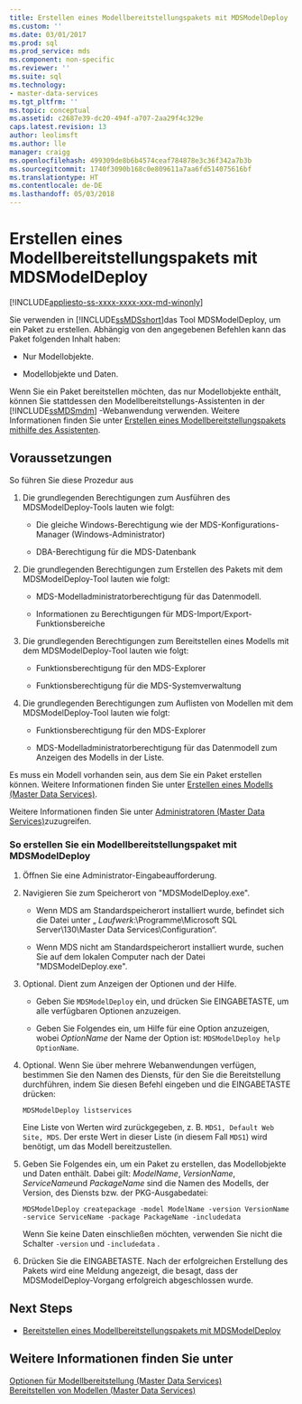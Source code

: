 ```yaml
---
title: Erstellen eines Modellbereitstellungspakets mit MDSModelDeploy | Microsoft-Dokumentation
ms.custom: ''
ms.date: 03/01/2017
ms.prod: sql
ms.prod_service: mds
ms.component: non-specific
ms.reviewer: ''
ms.suite: sql
ms.technology:
- master-data-services
ms.tgt_pltfrm: ''
ms.topic: conceptual
ms.assetid: c2687e39-dc20-494f-a707-2aa29f4c329e
caps.latest.revision: 13
author: leolimsft
ms.author: lle
manager: craigg
ms.openlocfilehash: 499309de8b6b4574ceaf784878e3c36f342a7b3b
ms.sourcegitcommit: 1740f3090b168c0e809611a7aa6fd514075616bf
ms.translationtype: HT
ms.contentlocale: de-DE
ms.lasthandoff: 05/03/2018
---
```

# <a name="create-a-model-deployment-package-by-using-mdsmodeldeploy"></a>Erstellen eines Modellbereitstellungspakets mit MDSModelDeploy

[!INCLUDE[appliesto-ss-xxxx-xxxx-xxx-md-winonly](../includes/appliesto-ss-xxxx-xxxx-xxx-md-winonly.md)]

  Sie verwenden in [!INCLUDE[ssMDSshort](../includes/ssmdsshort-md.md)]das Tool MDSModelDeploy, um ein Paket zu erstellen. Abhängig von den angegebenen Befehlen kann das Paket folgenden Inhalt haben:  
  
-   Nur Modellobjekte.  
  
-   Modellobjekte und Daten.  
  
 Wenn Sie ein Paket bereitstellen möchten, das nur Modellobjekte enthält, können Sie stattdessen den Modellbereitstellungs-Assistenten in der [!INCLUDE[ssMDSmdm](../includes/ssmdsmdm-md.md)] -Webanwendung verwenden. Weitere Informationen finden Sie unter [Erstellen eines Modellbereitstellungspakets mithilfe des Assistenten](../master-data-services/create-a-model-deployment-package-by-using-the-wizard.md).  
  
## <a name="prerequisites"></a>Voraussetzungen  
 So führen Sie diese Prozedur aus  
  
1.  Die grundlegenden Berechtigungen zum Ausführen des MDSModelDeploy-Tools lauten wie folgt:  
  
    -   Die gleiche Windows-Berechtigung wie der MDS-Konfigurations-Manager (Windows-Administrator)  
  
    -   DBA-Berechtigung für die MDS-Datenbank  
  
2.  Die grundlegenden Berechtigungen zum Erstellen des Pakets mit dem MDSModelDeploy-Tool lauten wie folgt:  
  
    -   MDS-Modelladministratorberechtigung für das Datenmodell.  
  
    -   Informationen zu Berechtigungen für MDS-Import/Export-Funktionsbereiche  
  
3.  Die grundlegenden Berechtigungen zum Bereitstellen eines Modells mit dem MDSModelDeploy-Tool lauten wie folgt:  
  
    -   Funktionsberechtigung für den MDS-Explorer  
  
    -   Funktionsberechtigung für die MDS-Systemverwaltung  
  
4.  Die grundlegenden Berechtigungen zum Auflisten von Modellen mit dem MDSModelDeploy-Tool lauten wie folgt:  
  
    -   Funktionsberechtigung für den MDS-Explorer  
  
    -   MDS-Modelladministratorberechtigung für das Datenmodell zum Anzeigen des Modells in der Liste.  
  
 Es muss ein Modell vorhanden sein, aus dem Sie ein Paket erstellen können. Weitere Informationen finden Sie unter [Erstellen eines Modells &#40;Master Data Services&#41;](../master-data-services/create-a-model-master-data-services.md).  
  
 Weitere Informationen finden Sie unter [Administratoren &#40;Master Data Services&#41;](../master-data-services/administrators-master-data-services.md)zuzugreifen.  
  
### <a name="to-create-a-model-deployment-package-by-using-mdsmodeldeploy"></a>So erstellen Sie ein Modellbereitstellungspaket mit MDSModelDeploy  
  
1.  Öffnen Sie eine Administrator-Eingabeaufforderung.  
  
2.  Navigieren Sie zum Speicherort von "MDSModelDeploy.exe".  
  
    -   Wenn MDS am Standardspeicherort installiert wurde, befindet sich die Datei unter „ *Laufwerk*:\Programme\Microsoft SQL Server\130\Master Data Services\Configuration“.  
  
    -   Wenn MDS nicht am Standardspeicherort installiert wurde, suchen Sie auf dem lokalen Computer nach der Datei "MDSModelDeploy.exe".  
  
3.  Optional. Dient zum Anzeigen der Optionen und der Hilfe.  
  
    -   Geben Sie `MDSModelDeploy` ein, und drücken Sie EINGABETASTE, um alle verfügbaren Optionen anzuzeigen.  
  
    -   Geben Sie Folgendes ein, um Hilfe für eine Option anzuzeigen, wobei *OptionName* der Name der Option ist: `MDSModelDeploy help OptionName`.  
  
4.  Optional. Wenn Sie über mehrere Webanwendungen verfügen, bestimmen Sie den Namen des Diensts, für den Sie die Bereitstellung durchführen, indem Sie diesen Befehl eingeben und die EINGABETASTE drücken:  
  
    ```  
    MDSModelDeploy listservices  
    ```  
  
     Eine Liste von Werten wird zurückgegeben, z. B. `MDS1, Default Web Site, MDS`. Der erste Wert in dieser Liste (in diesem Fall `MDS1`) wird benötigt, um das Modell bereitzustellen.  
  
5.  Geben Sie Folgendes ein, um ein Paket zu erstellen, das Modellobjekte und Daten enthält. Dabei gilt: *ModelName*, *VersionName*, *ServiceName*und *PackageName* sind die Namen des Modells, der Version, des Diensts bzw. der PKG-Ausgabedatei:  
  
    ```  
    MDSModelDeploy createpackage -model ModelName -version VersionName -service ServiceName -package PackageName -includedata  
    ```  
  
     Wenn Sie keine Daten einschließen möchten, verwenden Sie nicht die Schalter `-version` und `-includedata` .  
  
6.  Drücken Sie die EINGABETASTE. Nach der erfolgreichen Erstellung des Pakets wird eine Meldung angezeigt, die besagt, dass der MDSModelDeploy-Vorgang erfolgreich abgeschlossen wurde.  
  
## <a name="next-steps"></a>Next Steps  
  
-   [Bereitstellen eines Modellbereitstellungspakets mit MDSModelDeploy](../master-data-services/deploy-a-model-deployment-package-by-using-mdsmodeldeploy.md)  
  
## <a name="see-also"></a>Weitere Informationen finden Sie unter  
 [Optionen für Modellbereitstellung &#40;Master Data Services&#41;](../master-data-services/model-deployment-options-master-data-services.md)   
 [Bereitstellen von Modellen &#40;Master Data Services&#41;](../master-data-services/deploying-models-master-data-services.md)  
  
  
